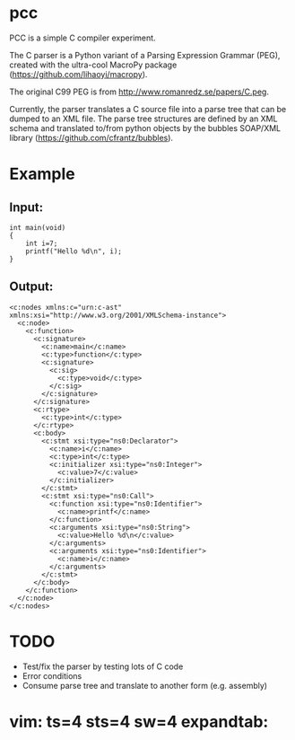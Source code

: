 pcc
===

PCC is a simple C compiler experiment.

The C parser is a Python variant of a Parsing Expression Grammar (PEG),
created with the ultra-cool MacroPy package (https://github.com/lihaoyi/macropy).

The original C99 PEG is from http://www.romanredz.se/papers/C.peg.

Currently, the parser translates a C source file into a parse tree
that can be dumped to an XML file.  The parse tree structures are defined by an
XML schema and translated to/from python objects by the bubbles SOAP/XML
library (https://github.com/cfrantz/bubbles).

Example
=======

Input:
------
    int main(void)
    {
        int i=7;
        printf("Hello %d\n", i);
    }

Output:
-------

    <c:nodes xmlns:c="urn:c-ast" xmlns:xsi="http://www.w3.org/2001/XMLSchema-instance">
      <c:node>
        <c:function>
          <c:signature>
            <c:name>main</c:name>
            <c:type>function</c:type>
            <c:signature>
              <c:sig>
                <c:type>void</c:type>
              </c:sig>
            </c:signature>
          </c:signature>
          <c:rtype>
            <c:type>int</c:type>
          </c:rtype>
          <c:body>
            <c:stmt xsi:type="ns0:Declarator">
              <c:name>i</c:name>
              <c:type>int</c:type>
              <c:initializer xsi:type="ns0:Integer">
                <c:value>7</c:value>
              </c:initializer>
            </c:stmt>
            <c:stmt xsi:type="ns0:Call">
              <c:function xsi:type="ns0:Identifier">
                <c:name>printf</c:name>
              </c:function>
              <c:arguments xsi:type="ns0:String">
                <c:value>Hello %d\n</c:value>
              </c:arguments>
              <c:arguments xsi:type="ns0:Identifier">
                <c:name>i</c:name>
              </c:arguments>
            </c:stmt>
          </c:body>
        </c:function>
      </c:node>
    </c:nodes>


TODO
====

* Test/fix the parser by testing lots of C code
* Error conditions
* Consume parse tree and translate to another form (e.g. assembly)

# vim: ts=4 sts=4 sw=4 expandtab:
